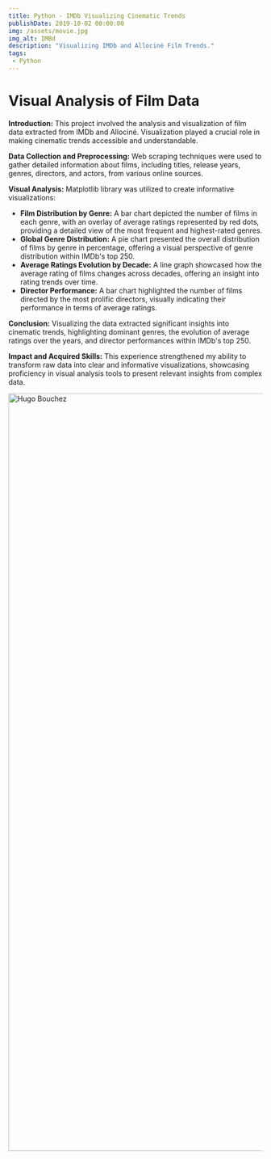 ```yaml
---
title: Python - IMDb Visualizing Cinematic Trends
publishDate: 2019-10-02 00:00:00
img: /assets/movie.jpg
img_alt: IMBd
description: "Visualizing IMDb and Allociné Film Trends."
tags:
 - Python
---
```


# Visual Analysis of Film Data

**Introduction:** This project involved the analysis and visualization of film data extracted from IMDb and Allociné. Visualization played a crucial role in making cinematic trends accessible and understandable.

**Data Collection and Preprocessing:** Web scraping techniques were used to gather detailed information about films, including titles, release years, genres, directors, and actors, from various online sources.

**Visual Analysis:** Matplotlib library was utilized to create informative visualizations:
- **Film Distribution by Genre:** A bar chart depicted the number of films in each genre, with an overlay of average ratings represented by red dots, providing a detailed view of the most frequent and highest-rated genres.
- **Global Genre Distribution:** A pie chart presented the overall distribution of films by genre in percentage, offering a visual perspective of genre distribution within IMDb's top 250.
- **Average Ratings Evolution by Decade:** A line graph showcased how the average rating of films changes across decades, offering an insight into rating trends over time.
- **Director Performance:** A bar chart highlighted the number of films directed by the most prolific directors, visually indicating their performance in terms of average ratings.

**Conclusion:** Visualizing the data extracted significant insights into cinematic trends, highlighting dominant genres, the evolution of average ratings over the years, and director performances within IMDb's top 250.

**Impact and Acquired Skills:** This experience strengthened my ability to transform raw data into clear and informative visualizations, showcasing proficiency in visual analysis tools to present relevant insights from complex data.

<img
    alt="Hugo Bouchez"
    width="1500"
    height="1500"
    src="/assets/IMBdDashboard.png"
/>